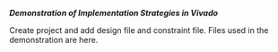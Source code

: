 ***Demonstration of Implementation Strategies in Vivado***

Create project and add design file and constraint file. Files used in the demonstration are here.


